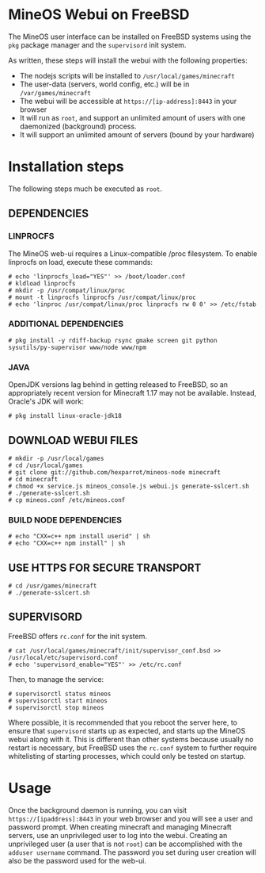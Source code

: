 # MineOS Webui on FreeBSD

The MineOS user interface can be installed on FreeBSD systems using the `pkg` package manager and the `supervisord` init system.

As written, these steps will install the webui with the following properties:

* The nodejs scripts will be installed to `/usr/local/games/minecraft`
* The user-data (servers, world config, etc.) will be in `/var/games/minecraft`
* The webui will be accessible at `https://[ip-address]:8443` in your browser
* It will run as `root`, and support an unlimited amount of users with one daemonized (background) process.
* It will support an unlimited amount of servers (bound by your hardware)

# Installation steps

The following steps much be executed as `root`.

## DEPENDENCIES

### LINPROCFS

The MineOS web-ui requires a Linux-compatible /proc filesystem. To enable linprocfs on load, execute these commands:

```
# echo 'linprocfs_load="YES"' >> /boot/loader.conf
# kldload linprocfs
# mkdir -p /usr/compat/linux/proc
# mount -t linprocfs linprocfs /usr/compat/linux/proc
# echo 'linproc /usr/compat/linux/proc linprocfs rw 0 0' >> /etc/fstab
```

### ADDITIONAL DEPENDENCIES
```
# pkg install -y rdiff-backup rsync gmake screen git python sysutils/py-supervisor www/node www/npm
```

### JAVA

OpenJDK versions lag behind in getting released to FreeBSD, so an appropriately recent version for Minecraft 1.17 may not be available. Instead, Oracle's JDK will work:

```
# pkg install linux-oracle-jdk18
```

## DOWNLOAD WEBUI FILES
```
# mkdir -p /usr/local/games
# cd /usr/local/games
# git clone git://github.com/hexparrot/mineos-node minecraft
# cd minecraft
# chmod +x service.js mineos_console.js webui.js generate-sslcert.sh
# ./generate-sslcert.sh
# cp mineos.conf /etc/mineos.conf
```

### BUILD NODE DEPENDENCIES
```
# echo "CXX=c++ npm install userid" | sh
# echo "CXX=c++ npm install" | sh
```

## USE HTTPS FOR SECURE TRANSPORT
```
# cd /usr/games/minecraft
# ./generate-sslcert.sh
```

## SUPERVISORD

FreeBSD offers `rc.conf` for the init system.

```
# cat /usr/local/games/minecraft/init/supervisor_conf.bsd >> /usr/local/etc/supervisord.conf
# echo 'supervisord_enable="YES"' >> /etc/rc.conf
```
Then, to manage the service:
```
# supervisorctl status mineos
# supervisorctl start mineos
# supervisorctl stop mineos
```

Where possible, it is recommended that you reboot the server here, to ensure that `supervisord` starts up as expected, and starts up the MineOS webui along with it. This is different than other systems because usually no restart is necessary, but FreeBSD uses the `rc.conf` system to further require whitelisting of starting processes, which could only be tested on startup.

# Usage

Once the background daemon is running, you can visit `https://[ipaddress]:8443` in your web browser and you will see a user and password prompt. When creating minecraft and managing Minecraft servers, use an unprivileged user to log into the webui. Creating an unprivileged user (a user that is not `root`) can be accomplished with the `adduser username` command. The password you set during user creation will also be the password used for the web-ui.
